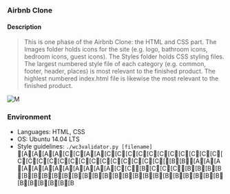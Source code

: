 ### Airbnb Clone

#### Description
> This is one phase of the Airbnb Clone: the HTML and CSS part. The Images
> folder holds icons for the site (e.g. logo, bathroom icons, bedroom icons,
> guest icons). The Styles folder holds CSS styling files. The largest numbered
> style file of each category (e.g. common, footer, header, places) is most
> relevant to the finished product. The highlest numbered index.html file is
> likewise the most relevant to the finished product.

![M](https://i.imgur.com/ujItUkN.png)

### Environment
* Languages: HTML, CSS
* OS: Ubuntu 14.04 LTS
* Style guidelines: ```./wc3validator.py [filename]```
[A[A[A[A[C[C[A[A[C[C[C[C[C[C[C[C[C[C[C[C[C[C[C[C[C[C[C[C[C[C[C[C[C[[B[B[A[A[A[A[A[A[A[A[A[A[A[A[C[C[B[C[C[C[B[B[B[B[B[B[B[B[B[B[B[B[B[B[B[B[B[B[B[B[B[B[B[B[B[B[B[B[B[B